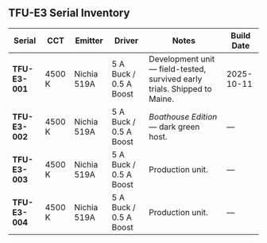 ## TFU-E3 Serial Inventory

| Serial       | CCT   | Emitter       | Driver            | Notes                                               | Build Date |
|---------------|-------|----------------|--------------------|------------------------------------------------------|------------|
| **TFU-E3-001** | 4500 K | Nichia 519A   | 5 A Buck / 0.5 A Boost | Development unit — field-tested, survived early trials. Shipped to Maine. | 2025-10-11 |
| **TFU-E3-002** | 4500 K | Nichia 519A   | 5 A Buck / 0.5 A Boost | *Boathouse Edition* — dark green host.               | — |
| **TFU-E3-003** | 4500 K | Nichia 519A   | 5 A Buck / 0.5 A Boost | Production unit.                                    | — |
| **TFU-E3-004** | 4500 K | Nichia 519A   | 5 A Buck / 0.5 A Boost | Production unit.                                    | — |
